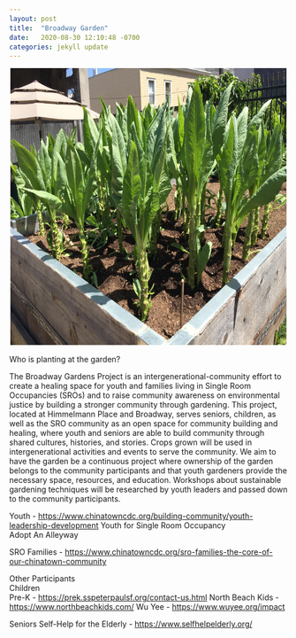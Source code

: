 ```yaml
---
layout: post
title:  "Broadway Garden"
date:   2020-08-30 12:10:48 -0700
categories: jekyll update
---
```


<center>
    <img src="https://github.com/linamai2021/my-website/blob/master/images/20190529_143505_IMG_5626.JPG?raw=true" alt="centered image" width="500" height="500" />
</center>


Who is planting at the garden? 
 
The Broadway Gardens Project is an intergenerational-community effort to create a healing space for youth and families living in Single Room Occupancies (SROs) and to raise community awareness on environmental justice by building a stronger community through gardening. This project, located at Himmelmann Place and Broadway, serves seniors, children, as well as the SRO community as an open space for community building and healing, where youth and seniors are able to build community through shared cultures, histories, and stories. Crops grown will be used in intergenerational activities and events to serve the community. We aim to have the garden be a continuous project where ownership of the garden belongs to the community participants and that youth gardeners provide the necessary space, resources, and education. Workshops about sustainable gardening techniques will be researched by youth leaders and passed down to the community participants. 
 
Youth  - https://www.chinatowncdc.org/building-community/youth-leadership-development 
Youth for Single Room Occupancy  
Adopt An Alleyway   
 
SRO Families - https://www.chinatowncdc.org/sro-families-the-core-of-our-chinatown-community 
 
Other Participants  
Children  
Pre-K  - https://prek.sspeterpaulsf.org/contact-us.html 
North Beach Kids - https://www.northbeachkids.com/ 
Wu Yee - https://www.wuyee.org/impact 
 
Seniors 
Self-Help for the Elderly - https://www.selfhelpelderly.org/ 